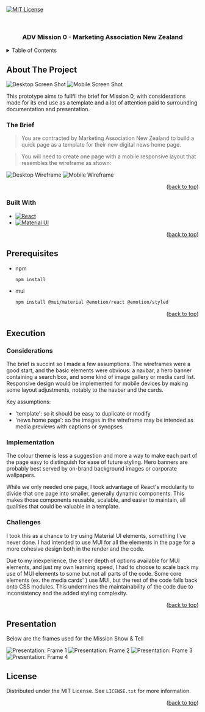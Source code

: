 <a id="readme-top"></a>

[![MIT License][license-shield]][license-url]

<br />
<div align="center">
  <h3 align="center">ADV Mission 0 - Marketing Association New Zealand</h3>
</div>

<details>
  <summary>Table of Contents</summary>
  <ol>
    <li>
      <a href="#about-the-project">About The Project</a>
      <ul>
        <li><a href="#the-brief">Built With</a></li>
        <li><a href="#built-with">Built With</a></li>
      </ul>
    </li>
    <li><a href="#prerequisites">Prerequisites</a></li>
    <li><a href="#execution">Execution</a>
    <ul>
        <li><a href="#considerations"></a></li>
        <li><a href="#implementation"></a></li>
        <li><a href="#challenges"></a></li>
    </ul></li>
    <li><a href="#presentation"></a></li>
    </li>
    <li><a href="#usage">Usage</a></li>
    <li><a href="#license">License</a></li>
  </ol>
</details>

<!-- ABOUT THE PROJECT -->

## About The Project

![Desktop Screen Shot](public/project-screencap-desktop.png)
![Mobile Screen Shot](public/project-screencap-mobile.png)

This prototype aims to fullfil the brief for Mission 0, with considerations made for its end use as a template and a lot of attention paid to surrounding documentation and presentation.

### The Brief

> You are contracted by Marketing Association New Zealand to build a quick page as a template for their new digital news home page.

> You will need to create one page with a mobile responsive layout that resembles the wireframe as shown:

![Desktop Wireframe](public/desktop-view.png)
![Mobile Wireframe](public/mobile-view.png)

<p align="right">(<a href="#readme-top">back to top</a>)</p>

### Built With

- [![React][React.js]][React-url]
- [![Material UI][Material-UI]][MUI-url]

<p align="right">(<a href="#readme-top">back to top</a>)</p>

<!-- GETTING STARTED -->

## Prerequisites

- npm

  ```sh
  npm install
  ```

- mui
  ```sh
  npm install @mui/material @emotion/react @emotion/styled
  ```

<p align="right">(<a href="#readme-top">back to top</a>)</p>

## Execution

### Considerations

The brief is succint so I made a few assumptions. The wireframes were a good start, and the basic elements were obvious: a navbar, a hero banner containing a search box, and some kind of image gallery or media card list. Responsive design would be implemented for mobile devices by making some layout adjustments, notably to the navbar and the cards.

Key assumptions:

- 'template': so it should be easy to duplicate or modify
- 'news home page': so the images in the wireframe may be intended as media previews with captions or synopses

### Implementation

The colour theme is less a suggestion and more a way to make each part of the page easy to distinguish for ease of future styling. Hero banners are probably best served by on-brand background images or corporate wallpapers.

While we only needed one page, I took advantage of React's modularity to divide that one page into smaller, generally dynamic components. This makes those components reusable, scalable, and easier to maintain, all qualities that could be valuable in a template.

### Challenges

I took this as a chance to try using Material UI elements, something I've never done. I had intended to use MUI for all the elements in the page for a more cohesive design both in the render and the code.

Due to my inexperience, the sheer depth of options available for MUI elements, and just my own learning speed, I had to choose to scale back my use of MUI elements to some but not all parts of the code. Some core elements (ex. the media cards' <ImageList/>) use MUI, but the rest of the code falls back onto CSS modules. This undermines the maintainability of the code due to inconsistency and the added styling complexity.

<p align="right">(<a href="#readme-top">back to top</a>)</p>

## Presentation

Below are the frames used for the Mission Show & Tell

![Presentation: Frame 1](presentation/presentation-frame-1.png)
![Presentation: Frame 2](presentation/presentation-frame-2.png)
![Presentation: Frame 3](presentation/presentation-frame-3.png)
![Presentation: Frame 4](presentation/presentation-frame-4.png)

## License

Distributed under the MIT License. See `LICENSE.txt` for more information.

<p align="right">(<a href="#readme-top">back to top</a>)</p>

<!-- MARKDOWN LINKS & IMAGES -->
<!-- https://www.markdownguide.org/basic-syntax/#reference-style-links -->

[license-shield]: https://img.shields.io/github/license/othneildrew/Best-README-Template.svg?style=for-the-badge
[license-url]: https://github.com/othneildrew/Best-README-Template/blob/master/LICENSE.txt
[React.js]: https://img.shields.io/badge/React-20232A?style=for-the-badge&logo=react&logoColor=61DAFB
[React-url]: https://reactjs.org/
[Material-UI]: https://img.shields.io/badge/Material%20UI-007FFF?style=for-the-badge&logo=mui&logoColor=white
[MUI-url]: https://mui.com/
